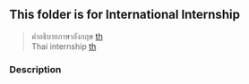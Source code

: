 ## This folder is for International Internship
> คำอธิบายภาษาอังกฤษ [th](README-TH.md)  
> Thai internship [th](../th/README.md)

### Description

